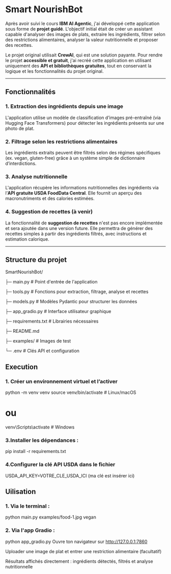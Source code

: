 # Smart NourishBot

Après avoir suivi le cours **IBM AI Agentic**, j'ai développé cette application sous forme de **projet guidé**. L'objectif initial était de créer un assistant capable d'analyser des images de plats, extraire les ingrédients, filtrer selon des restrictions alimentaires, analyser la valeur nutritionnelle et proposer des recettes.

Le projet original utilisait **CrewAI**, qui est une solution payante. Pour rendre le projet **accessible et gratuit**, j'ai recréé cette application en utilisant uniquement des **API et bibliothèques gratuites**, tout en conservant la logique et les fonctionnalités du projet original.

---

## Fonctionnalités

### 1. Extraction des ingrédients depuis une image
L'application utilise un modèle de classification d’images pré-entraîné (via Hugging Face Transformers) pour détecter les ingrédients présents sur une photo de plat.

### 2. Filtrage selon les restrictions alimentaires
Les ingrédients extraits peuvent être filtrés selon des régimes spécifiques (ex. vegan, gluten-free) grâce à un système simple de dictionnaire d’interdictions.

### 3. Analyse nutritionnelle
L'application récupère les informations nutritionnelles des ingrédients via l’**API gratuite USDA FoodData Central**. Elle fournit un aperçu des macronutriments et des calories estimées.

### 4. Suggestion de recettes (à venir)
La fonctionnalité de **suggestion de recettes** n'est pas encore implémentée et sera ajoutée dans une version future. Elle permettra de générer des recettes simples à partir des ingrédients filtrés, avec instructions et estimation calorique.

---

## Structure du projet

SmartNourishBot/

├─ main.py # Point d'entrée de l'application

├─ tools.py # Fonctions pour extraction, filtrage, analyse et recettes

├─ models.py # Modèles Pydantic pour structurer les données

├─ app_gradio.py # Interface utilisateur graphique

├─ requirements.txt # Librairies nécessaires

├─ README.md

├─ examples/ # Images de test

└─ .env # Clés API et configuration

## Execution
### 1. Créer un environnement virtuel et l’activer 
python -m venv venv
source venv/bin/activate    # Linux/macOS
# ou
venv\Scripts\activate       # Windows

### 3.Installer les dépendances :
pip install -r requirements.txt

### 4.Configurer la clé API USDA dans le fichier
USDA_API_KEY=VOTRE_CLE_USDA_ICI (ma clé est insérer ici)

## Uilisation
### 1. Via le terminal :
python main.py examples/food-1.jpg vegan

### 2. Via l'app Gradio :
python app_gradio.py
Ouvre ton navigateur sur http://127.0.0.1:7860

Uploader une image de plat et entrer une restriction alimentaire (facultatif)

Résultats affichés directement : ingrédients détectés, filtrés et analyse nutritionnelle
